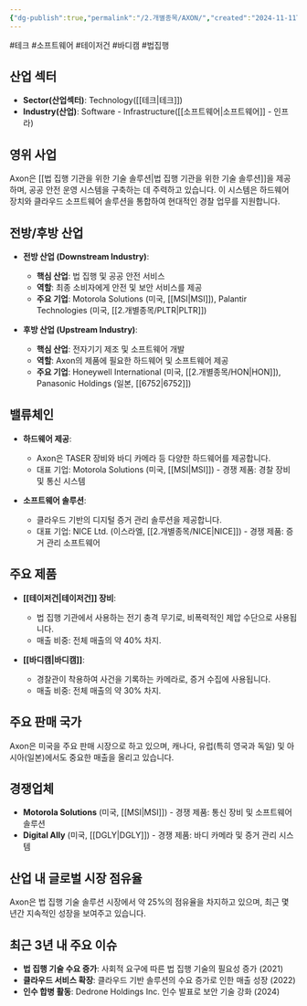 ```yaml
---
{"dg-publish":true,"permalink":"/2.개별종목/AXON/","created":"2024-11-11T09:37:01.190+09:00","updated":"2025-07-29T21:37:04.375+09:00"}
---
```


#테크 #소프트웨어 #테이저건 #바디캠 #법집행

## 산업 섹터

- **Sector(산업섹터)**: Technology([[테크\|테크]])
- **Industry(산업)**: Software - Infrastructure([[소프트웨어\|소프트웨어]] - 인프라)

## 영위 사업

Axon은 [[법 집행 기관을 위한 기술 솔루션\|법 집행 기관을 위한 기술 솔루션]]을 제공하며, 공공 안전 운영 시스템을 구축하는 데 주력하고 있습니다. 이 시스템은 하드웨어 장치와 클라우드 소프트웨어 솔루션을 통합하여 현대적인 경찰 업무를 지원합니다.

## 전방/후방 산업

- **전방 산업 (Downstream Industry)**:
    
    - **핵심 산업**: 법 집행 및 공공 안전 서비스
    - **역할**: 최종 소비자에게 안전 및 보안 서비스를 제공
    - **주요 기업**: Motorola Solutions (미국, [[MSI\|MSI]]), Palantir Technologies (미국, [[2.개별종목/PLTR\|PLTR]])
    
- **후방 산업 (Upstream Industry)**:
    
    - **핵심 산업**: 전자기기 제조 및 소프트웨어 개발
    - **역할**: Axon의 제품에 필요한 하드웨어 및 소프트웨어 제공
    - **주요 기업**: Honeywell International (미국, [[2.개별종목/HON\|HON]]), Panasonic Holdings (일본, [[6752\|6752]])
    

## 밸류체인

- **하드웨어 제공**:
    
    - Axon은 TASER 장비와 바디 카메라 등 다양한 하드웨어를 제공합니다.
    - 대표 기업: Motorola Solutions (미국, [[MSI\|MSI]]) - 경쟁 제품: 경찰 장비 및 통신 시스템
    
- **소프트웨어 솔루션**:
    
    - 클라우드 기반의 디지털 증거 관리 솔루션을 제공합니다.
    - 대표 기업: NICE Ltd. (이스라엘, [[2.개별종목/NICE\|NICE]]) - 경쟁 제품: 증거 관리 소프트웨어
    

## 주요 제품

- **[[테이저건\|테이저건]] 장비**:
    
    - 법 집행 기관에서 사용하는 전기 충격 무기로, 비폭력적인 제압 수단으로 사용됩니다.
    - 매출 비중: 전체 매출의 약 40% 차지.
    
- **[[바디캠\|바디캠]]**:
    
    - 경찰관이 착용하여 사건을 기록하는 카메라로, 증거 수집에 사용됩니다.
    - 매출 비중: 전체 매출의 약 30% 차지.
    

## 주요 판매 국가

Axon은 미국을 주요 판매 시장으로 하고 있으며, 캐나다, 유럽(특히 영국과 독일) 및 아시아(일본)에서도 중요한 매출을 올리고 있습니다.

## 경쟁업체

- **Motorola Solutions** (미국, [[MSI\|MSI]]) - 경쟁 제품: 통신 장비 및 소프트웨어 솔루션
- **Digital Ally** (미국, [[DGLY\|DGLY]]) - 경쟁 제품: 바디 카메라 및 증거 관리 시스템

## 산업 내 글로벌 시장 점유율

Axon은 법 집행 기술 솔루션 시장에서 약 25%의 점유율을 차지하고 있으며, 최근 몇 년간 지속적인 성장을 보여주고 있습니다.

## 최근 3년 내 주요 이슈

- **법 집행 기술 수요 증가**: 사회적 요구에 따른 법 집행 기술의 필요성 증가 (2021)
- **클라우드 서비스 확장**: 클라우드 기반 솔루션의 수요 증가로 인한 매출 성장 (2022)
- **인수 합병 활동**: Dedrone Holdings Inc. 인수 발표로 보안 기술 강화 (2024)